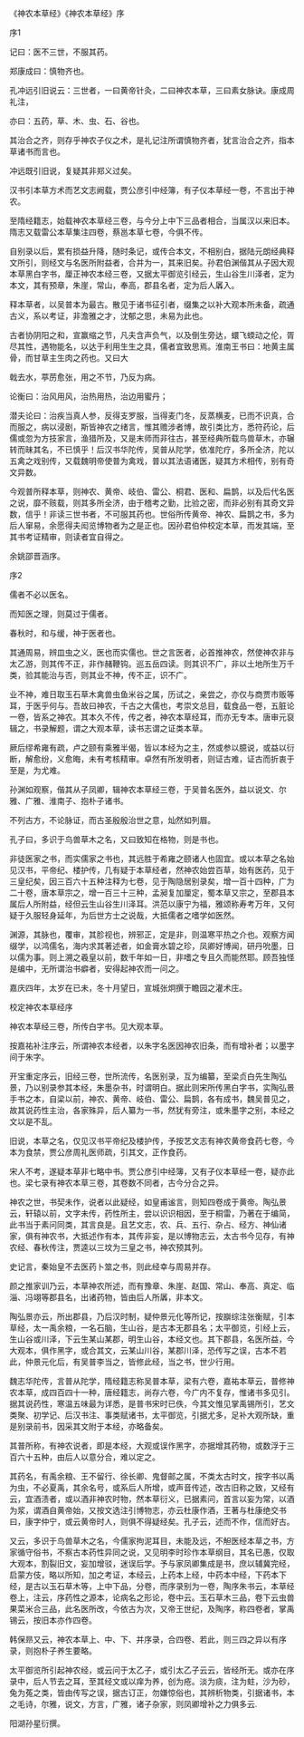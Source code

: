 《神农本草经》《神农本草经》序

序1

记曰：医不三世，不服其药。

郑康成曰：慎物齐也。

孔冲远引旧说云：三世者，一曰黄帝针灸，二曰神农本草，三曰素女脉诀。康成周礼注，

亦曰：五药，草、木、虫、石、谷也。

其治合之齐，则存乎神农子仪之术，是礼记注所谓慎物齐者，犹言治合之齐，指本草诸书而言也。

冲远既引旧说，复疑其非郑义过矣。

汉书引本草方术而艺文志阙载，贾公彦引中经簿，有子仪本草经一卷，不言出于神农。

至隋经籍志，始载神农本草经三卷，与今分上中下三品者相合，当属汉以来旧本。隋志又载雷公本草集注四卷，蔡邕本草七卷，今俱不传。

自别录以后，累有损益升降，随时条记，或传合本文，不相别白，据陆元朗经典释文所引，则经文与名医所附益者，合并为一，其来旧矣。孙君伯渊偕其从子因大观本草黑白字书，厘正神农本经三卷，又据太平御览引经云，生山谷生川泽者，定为本文，其有预章，朱崖，常山，奉高，郡县名者，定为后人羼入。

释本草者，以吴普本为最古。散见于诸书征引者，缀集之以补大观本所未备，疏通古义，系以考证，非澹雅之才，沈郁之思，未易为此也。

古者协阴阳之和，宣赢缩之节，凡夫含声负气，以及倒生旁达，蠉飞蝡动之伦，胥尽其性，遇物能名，以达于利用生生之具，儒者宜致思焉。淮南王书曰：地黄主属骨，而甘草主生肉之药也。又曰大

戟去水，葶苈愈张，用之不节，乃反为病。

论衡曰：治风用风，治热用热，治边用蜜丹；

潜夫论曰：治疾当真人参，反得支罗服，当得麦门冬，反蒸横麦，已而不识真，合而服之，病以浸剧，斯皆神农之绪言，惟其赡涉者博，故引类比方，悉符药论，后儒或忽为方技家言，渔猎所及，又是末师而非往古，甚至经典所载鸟兽草木，亦辗转而昧其名，不已慎乎！后汉书华陀传，吴普从陀学，依准陀疗，多所全济，陀以五禽之戏别传，又载魏明帝使普为禽戏，普以其法语诸医，疑其方术相传，别有奇文异数。

今观普所释本草，则神农、黄帝、岐伯、雷公、桐君、医和、扁鹊，以及后代名医之说，靡不赅载，则其多所全济，由于稽考之勤，比验之密，而非必别有其奇文异数，信乎！非读三世书者，不可服其药也。世俗所传黄帝、神农、扁鹊之书，多为后人窜易，余愿得夫闳览博物者为之是正也。因孙君伯仲校定本草，而发其端，至其书考证精审，则读者宜自得之。

余姚邵晋涵序。

序2

儒者不必以医名。

而知医之理，则莫过于儒者。

春秋时，和与缓，神于医者也。

其通周易，辨皿虫之义，医也而实儒也。世之言医者，必首推神农，然使神农非与太乙游，则其传不正，非作赭鞭钩。巡五岳四读。则其识不广，非以土地所生万千类，验其能治与否，则其业不神，传不正，识不广。

业不神，难日取玉石草木禽兽虫鱼米谷之属，历试之，亲尝之，亦仅与商贾市贩等耳，于医乎何与。吾故曰神农，千古之大儒也，考崇文总目，载食品一卷，五脏论一卷，皆系之神农。其本久不传，传之者，神农本草经耳，而亦无专本。唐审元裒辑之，书录解题，谓之大观本草，读书志谓之证类本草。

厥后缪希雍有疏，卢之颐有乘雅半偈，皆以本经为之主，然或参以臆说，或益以衍断，解愈纷，义愈晦，未有考核精审。卓然有所发明者，则证古难，证古而折衷于至是，为尤难。

孙渊如观察，偕其从子凤卿，辑神农本草经三卷，于吴普名医外，益以说文、尔雅、广雅、淮南子、抱朴子诸书。

不列古方，不论脉证，而古圣殷殷治世之意，灿然如列眉。

孔子曰，多识于鸟兽草木之名，又曰致知在格物，则是书也。

非徒医家之书，而实儒家之书也，其远胜于希雍之颐诸人也固宜。或以本草之名始见汉书，平帝纪、楼护传，几有疑于本草经者，然神农始尝百草，始有医药，见于三皇纪矣，因三百六十五种注释为七卷，见于陶隐居别录矣，增一百十四种，广为二十卷，唐本草宗之，增一百三十三种，孟昶复加厘定，蜀本草又宗之，至郡县本属后人所附益，经但云生山谷生川泽耳。洪范以康宁为福，雅颂称寿考万年，又何疑于久服轻身延年，为后世方士之说哉，大抵儒者之嗜学如医然。

渊源，其脉也，覆审，其胗视也，辨邪正，定是非，则温寒平热之介也。观察方闻缀学，以鸿儒名，海内求其著述者，如金膏水碧之珍，凤卿好博闻，研丹吮墨，日以儒为事。则上溯之羲皇以前，数千年如一日，非嗜之专且久而能然耶。顾吾独怪是编中，无所谓治书癖者，安得起神农而一问之。

嘉庆四年，太岁在已未，冬十月望日，宣城张炯撰于瞻园之灌术庄。

校定神农本草经序

神农本草经三卷，所传白字书。见大观本草。

按嘉祐补注序云，所谓神农本经者，以朱字名医因神农旧条，而有增补者；以墨字间于朱字。

开宝重定序云，旧经三卷，世所流传，名医别录，互为编纂，至梁贞白先生陶弘景，乃以别录参其本经，朱墨杂书，时谓明白。据此则宋所传黑白字书，实陶弘景手书之本，自梁以前，神农、黄帝、岐伯、雷公、扁鹊，各有成书，魏吴普见之，故其说药性主治，各家殊异，后人纂为一书，然犹有旁注，或朱墨字之别，本经之文以是不乱。

旧说，本草之名，仅见汉书平帝纪及楼护传，予按艺文志有神农黄帝食药七卷，今本为食禁，贾公彦周礼医师疏，引其文，正作食药。

宋人不考，遂疑本草非七略中书。贾公彦引中经簿，又有子仪本草经一卷，疑亦此也。梁七录有神农本草三卷，其卷数不同者，古今分合之异。

神农之世，书契未作，说者以此疑经，如皇甫谧言，则知四卷成于黄帝。陶弘景云，轩辕以前，文字未传，药性所主，尝以识识相因，至于桐雷，乃著在于编简，此书当于素问同类，其言良是。且艺文志，农、兵、五行、杂占、经方、神仙诸家，俱有神农书，大抵述作有本，其传非妄，是以博物志云，太古书今见存，有神农经、春秋传注，贾逵以三坟为三皇之书，神农预其列。

史记言，秦始皇不去医药卜筮之书，则此经幸与周易并存。

颜之推家训乃云，本草神农所述，而有豫章、朱崖、赵国、常山、奉高、真定、临淄、冯翊等郡县名，出诸药物，皆由后人所羼，非本文。

陶弘景亦云，所出郡县，乃后汉时制，疑仲景元化等所记，按巐综注张衡赋，引本草经，太一禹余粮，一名石脑，生山谷，是古本无郡县名；太平御览，引经上云，生山谷或川泽，下云生某山某郡，明生山谷，本经文也。其下郡县，名医所益，今大观本，俱作黑字，或合其文，云某山川谷，某郡川泽，恐传写之误，古本不若此，仲景元化后，有吴普李当之，皆修此经，当之书，世少行用。

魏志华陀传，言普从陀学，隋经籍志称吴普本草，梁有六卷，嘉祐本草云，普修神农本草，成四百四十一种，唐经籍志，尚存六卷，今广内不复存，惟诸书多见引。据其说药性，寒温五味最为详悉，是普书宋时已佚，今其文惟见掌禹锡所引，艺文类聚、初学记、后汉书注、事类赋诸书，太平御览，引据尤多，足补大观所缺，重是别录前书，因采其文附于本经，亦略备矣。

其普所称，有神农说者，即是本经，大观或误作黑字，亦据增其药物，或数浮于三百六十五种，由后人以意分合，难以定之。

其药名，有禹余粮、王不留行、徐长卿、鬼督邮之属，不类太古时文，按字书以禹为虫，不必夏禹，其余名号，或系后人所增，或声音传述，改古旧称之致，又经有云，宜酒渍者，或以酒非神农时物，然本草衍义，已据素问，首言以妄为常，以酒为浆，谓酒自黄帝始，又按文选注引博物志，亦云杜康作酒，王著与杜康绝交书曰，康字仲宁，或云黄帝时人，则俱不得疑经矣。孔子云，述而不作，信而好古。

又云，多识于鸟兽草木之名，今儒家拘泥耳目，未能及远，不觛医经本草之书，方家循守俗书，不察古本药性异同之说，又见明李时珍作本草纲目，其名已愚，仅取大观本，割裂旧文，妄加增驳，迷误后学。予与家凤卿集成是书，庶以辅冀完经，启蒙方伎，略以所知，加之考证，本经云，上药本上经，中药本中经，下药本下经，是古以玉石草木等，上中下品，分卷，而序录别为一卷，陶序朱书云，本草经卷上，注云，序药性之源本，论病名之形论，卷中云。玉石草木三品，卷下云虫兽果菜米合三品，此名医所改，今依古为次，又帝王世纪，及陶序，称四卷者，掌禹锡云，按旧本亦作四卷。

韩保昻又云，神农本草上、中、下、并序录，合四卷、若此，则三四之异以有序录，则抱朴子养生要略。

太平御览所引起神农经，或云问于太乙子，或引太乙子云云，皆经所无。或亦在序录中，后人节去之耳，至其经文或以痒为养，创为疮。淡为痰，注为蛀，沙为砂，兔为菟之类，皆由传写之误，据古订正，勿嫌惊俗也，其辨析物类，引据诸书，本之毛诗，尔雅，说文，方言，广雅，诸子杂家，则凤卿增补之力俱多云.

阳湖孙星衍撰。

